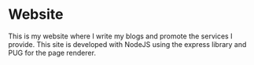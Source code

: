 ﻿# Website

This is my website where I write my blogs and promote the services I provide. This site is developed with NodeJS using the express library and PUG for the page renderer.